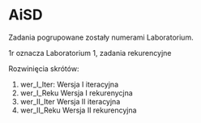 # AiSD
Zadania pogrupowane zostały numerami Laboratorium.

1r oznacza Laboratorium 1, zadania rekurencyjne 

Rozwinięcia skrótów:
1. wer_I_Iter:  Wersja I iteracyjna
2. wer_I_Reku   Wersja I rekurenycjna
3. wer_II_Iter  Wersja II iteracyjna
4. wer_II_Reku  Wersja II rekurencyjna
